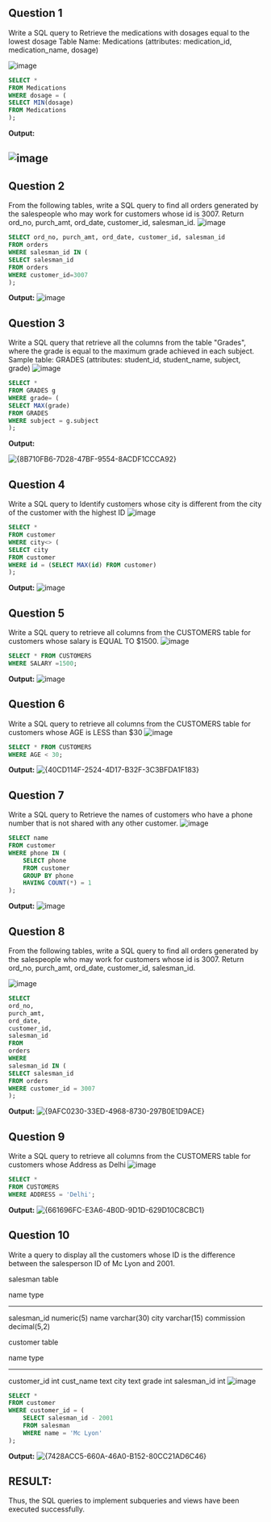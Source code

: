 **Question 1**
--
Write a SQL query to Retrieve the medications with dosages equal to the lowest dosage
Table Name: Medications (attributes: medication_id, medication_name, dosage)

![image](https://github.com/user-attachments/assets/35a9cfc2-de9f-4c39-8905-3b2bb3ea1f24)

```sql
SELECT * 
FROM Medications
WHERE dosage = (
SELECT MIN(dosage)
FROM Medications
);
```

**Output:**

## ![image](https://github.com/user-attachments/assets/024b3210-5dab-4f00-bb9b-e166a911fe75)

**Question 2**
---
From the following tables, write a SQL query to find all orders generated by the salespeople who may work for customers whose id is 3007. Return ord_no, purch_amt, ord_date, customer_id, salesman_id.
![image](https://github.com/user-attachments/assets/2c7c40c8-80e7-42d8-b986-6b3faf7136ea)

```sql
SELECT ord_no, purch_amt, ord_date, customer_id, salesman_id
FROM orders
WHERE salesman_id IN (
SELECT salesman_id
FROM orders
WHERE customer_id=3007
);
```
**Output:**
![image](https://github.com/user-attachments/assets/0b0d19e6-a235-4729-9193-1e5e963443e8)

**Question 3**
---
Write a SQL query that retrieve all the columns from the table "Grades", where the grade is equal to the maximum grade achieved in each subject.
Sample table: GRADES (attributes: student_id, student_name, subject, grade)
![image](https://github.com/user-attachments/assets/63e62ce2-2d1c-4948-b63f-66222d2f1bc5)

```sql
SELECT *
FROM GRADES g
WHERE grade= (
SELECT MAX(grade)
FROM GRADES
WHERE subject = g.subject
);
```
**Output:**

![{8B710FB6-7D28-47BF-9554-8ACDF1CCCA92}](https://github.com/user-attachments/assets/7073255c-1625-4613-8a15-a27e1d87fbb1)

**Question 4**
---
Write a SQL query to Identify customers whose city is different from the city of the customer with the highest ID
![image](https://github.com/user-attachments/assets/b60f75cb-0e75-4d47-b0c6-1a258f51618a)

```sql
SELECT *
FROM customer
WHERE city<> (
SELECT city
FROM customer
WHERE id = (SELECT MAX(id) FROM customer)
);
```
**Output:**
![image](https://github.com/user-attachments/assets/6da89cfe-975a-488b-bfe8-8f33be4ede1e)

**Question 5**
---
Write a SQL query to retrieve all columns from the CUSTOMERS table for customers whose salary is EQUAL TO $1500.
![image](https://github.com/user-attachments/assets/e47d0579-d1b2-42e2-9f7f-3e9153e69b72)

```sql
SELECT * FROM CUSTOMERS
WHERE SALARY =1500;
```

**Output:**
![image](https://github.com/user-attachments/assets/10923e84-9d75-4060-abf7-0a225bbcb271)

**Question 6**
---
Write a SQL query to retrieve all columns from the CUSTOMERS table for customers whose AGE is LESS than $30
![image](https://github.com/user-attachments/assets/dd764d31-4075-4d5c-81d7-a6b5ec825dca)

```sql
SELECT * FROM CUSTOMERS
WHERE AGE < 30;
```

**Output:**
![{40CD114F-2524-4D17-B32F-3C3BFDA1F183}](https://github.com/user-attachments/assets/ea56d572-ecb6-4529-9158-99f3106caf83)

**Question 7**
---
Write a SQL query to Retrieve the names of customers who have a phone number that is not shared with any other customer.
![image](https://github.com/user-attachments/assets/c6b4a149-da3d-4839-8b6d-e284fc2d67ab)

```sql
SELECT name
FROM customer
WHERE phone IN (
    SELECT phone
    FROM customer
    GROUP BY phone
    HAVING COUNT(*) = 1
);
```
**Output:**
![image](https://github.com/user-attachments/assets/c78776f4-a064-4408-b7fd-b651205d1fe4)

**Question 8**
---
From the following tables, write a SQL query to find all orders generated by the salespeople who may work for customers whose id is 3007. Return ord_no, purch_amt, ord_date, customer_id, salesman_id.

![image](https://github.com/user-attachments/assets/77c72e78-55d3-417c-a09f-5ca4f93e5506)
```sql
SELECT
ord_no,
purch_amt,
ord_date,
customer_id,
salesman_id
FROM
orders
WHERE
salesman_id IN (
SELECT salesman_id
FROM orders
WHERE customer_id = 3007
);
```
**Output:**
![{9AFC0230-33ED-4968-8730-297B0E1D9ACE}](https://github.com/user-attachments/assets/1145c3cf-f90b-469c-9aaf-0a6b65ca9424)

**Question 9**
---
Write a SQL query to retrieve all columns from the CUSTOMERS table for customers whose Address as Delhi
![image](https://github.com/user-attachments/assets/8f557be8-cc3a-40b5-89d6-96fb3a5210ea)

```sql
SELECT * 
FROM CUSTOMERS
WHERE ADDRESS = 'Delhi';
```
**Output:**
![{661696FC-E3A6-4B0D-9D1D-629D10C8CBC1}](https://github.com/user-attachments/assets/20b5d4ee-5618-4983-9773-4a6996bcc590)

**Question 10**
---
Write a query to display all the customers whose ID is the difference between the salesperson ID of Mc Lyon and 2001.

salesman table

name             type
---------------  ---------------
salesman_id      numeric(5)
name                 varchar(30)
city                    varchar(15)
commission       decimal(5,2)

customer table

name         type
-----------  ----------
customer_id  int
cust_name    text
city         text
grade        int
salesman_id  int
![image](https://github.com/user-attachments/assets/2f8d3aba-397d-47fe-b049-bc68368855a9)

```sql
SELECT *
FROM customer
WHERE customer_id = (
    SELECT salesman_id - 2001
    FROM salesman
    WHERE name = 'Mc Lyon'
);
```
**Output:**
![{7428ACC5-660A-46A0-B152-80CC21AD6C46}](https://github.com/user-attachments/assets/bf3707d4-a30d-4903-bc3f-2edece8f73e7)

## RESULT:
Thus, the SQL queries to implement subqueries and views have been executed successfully.
